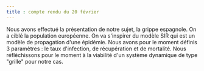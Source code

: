 ```yaml
---
title : compte rendu du 20 février
---
```


Nous avons effectué la présentation de notre sujet, la grippe espagnole. On a ciblé la population européenne. On va s'inspirer du
modèle SIR qui est un modèle de propagation d'une épidémie. 
Nous avons pour le moment définis 3 paramètres : le taux d'infection, de récupération et de mortalité.
Nous réfléchissons pour le moment à la viabilité  d'un système dynamique de type "grille" pour notre cas.
